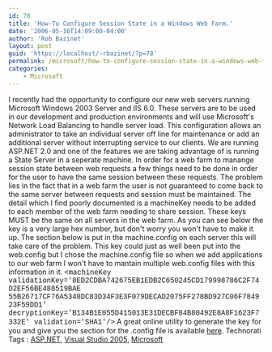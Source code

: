 ```yaml
---
id: 78
title: 'How-To Configure Session State in a Windows Web Farm.'
date: '2006-05-16T14:09:00-04:00'
author: 'Rob Bazinet'
layout: post
guid: 'https://localhost/~rbazinet/?p=78'
permalink: /microsoft/how-to-configure-session-state-in-a-windows-web-farm/
categories:
    - Microsoft
---
```


I recently had the opportunity to configure our new web servers running Microsoft Windows 2003 Server and IIS 6.0. These servers are to be used in our development and production environments and will use Microsoft's Network Load Balancing to handle server load. This configuration allows an administrator to take an individual server off line for maintenance or add an additional server without interrupting service to our clients. We are running ASP.NET 2.0 and one of the features we are taking advantage of is running a State Server in a seperate machine. In order for a web farm to manange session state between web requests a few things need to be done in order for the user to have the same session between these requests. The problem lies in the fact that in a web farm the user is not guaranteed to come back to the same server between requests and session must be maintained. The detail which I find poorly documented is a machineKey needs to be added to each member of the web farm needing to share session. These keys MUST be the same on all servers in the web farm. As you can see below the key is a very large hex number, but don't worry you won't have to make it up. The section below is put in the machine.config on each server this will take care of the problem. This key could just as well been put into the web.config but I chose the machine.config file so when we add applications to our web farm I won't have to mantain multiple web.config files with this information in it. <font face="courier" size="x-small">&lt;machineKey validationKey='8ED2CDBA742675EB1EDB2C650245CD179998786C2F74D2EF56BE488519BAE 55B26717CF76A5348DC83D34F3E3F079DECAD2075FF278BD927C06F784923F59DD1' decryptionKey='B134B1E055D415013E31DECBF84B80492E8A8F1623F7332E' validation='SHA1'/&gt;</font> A great online utility to generate the key for you and give you the section for the .config file is available [here](https://www.eggheadcafe.com/articles/GenerateMachineKey/GenerateMachineKey.aspx). Technorati Tags : [ASP.NET](https://technorati.com/tag/ASP.NET), [Visual Studio 2005](https://technorati.com/tag/Visual%20Studio%202005), [Microsoft](https://technorati.com/tag/Microsoft)